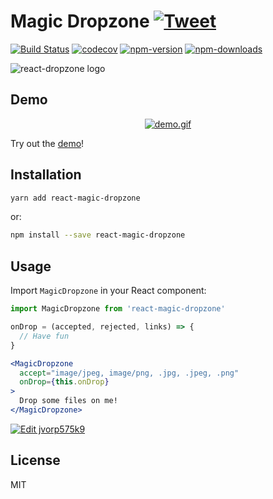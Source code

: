 # Magic Dropzone [![Tweet](https://img.shields.io/twitter/url/http/shields.io.svg?style=social)](https://twitter.com/intent/tweet?text=Drag-and-drop%20files%20or%20urls!%20Built%20for%20React:&url=https://github.com/bourdakos1/react-magic-dropzone&hashtags=react,component,dropzone,developers)

[![Build Status](https://travis-ci.org/bourdakos1/react-magic-dropzone.svg?branch=master)](https://travis-ci.org/bourdakos1/react-magic-dropzone)
[![codecov](https://codecov.io/gh/bourdakos1/react-magic-dropzone/branch/master/graph/badge.svg)](https://codecov.io/gh/bourdakos1/react-magic-dropzone)
[![npm-version](https://img.shields.io/npm/v/react-magic-dropzone.svg)](https://www.npmjs.com/package/react-magic-dropzone)
[![npm-downloads](https://img.shields.io/npm/dm/react-magic-dropzone.svg)](https://www.npmjs.com/package/react-magic-dropzone)

![react-dropzone logo](https://storybird.s3.amazonaws.com/artwork/PaulMcDougall/square_crops/magic.jpeg)

## Demo

<div align="center">
  <a href="https://codesandbox.io/embed/y200pqy4pz?view=preview"><img src="/demo.gif" alt="demo.gif"></a>
</div>

Try out the [demo](https://codesandbox.io/embed/y200pqy4pz?view=preview)!

## Installation

```bash
yarn add react-magic-dropzone
```
or:
```bash
npm install --save react-magic-dropzone
```

## Usage

Import `MagicDropzone` in your React component:

```javascript static
import MagicDropzone from 'react-magic-dropzone'
```

```jsx
onDrop = (accepted, rejected, links) => {
  // Have fun
}
```

```jsx
<MagicDropzone
  accept="image/jpeg, image/png, .jpg, .jpeg, .png"
  onDrop={this.onDrop}
>
  Drop some files on me!
</MagicDropzone>
```

[![Edit jvorp575k9](https://codesandbox.io/static/img/play-codesandbox.svg)](https://codesandbox.io/s/jvorp575k9)

## License

MIT
